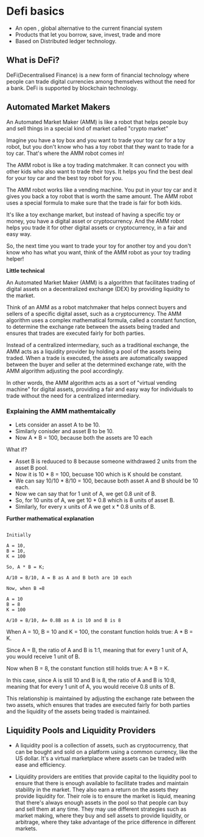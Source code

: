 
# Defi basics

- An open , global alternative to the current financial system
- Products that let you borrow, save, invest, trade and more
- Based on Distributed ledger technology.


## What is DeFi?

DeFi(Decentralised Finance) is a new form of financial technology where people can trade digital currencies among themselves without the need for a bank. DeFi is supported by blockchain technology. 

## Automated Market Makers
An Automated Market Maker (AMM) is like a robot that helps people buy and sell things in a special kind of market called "crypto market"

Imagine you have a toy box and you want to trade your toy car for a toy robot, but you don't know who has a toy robot that they want to trade for a toy car. That's where the AMM robot comes in!

The AMM robot is like a toy trading matchmaker. It can connect you with other kids who also want to trade their toys. It helps you find the best deal for your toy car and the best toy robot for you.

The AMM robot works like a vending machine. You put in your toy car and it gives you back a toy robot that is worth the same amount. The AMM robot uses a special formula to make sure that the trade is fair for both kids.

It's like a toy exchange market, but instead of having a specific toy or money, you have a digital asset or cryptocurrency. And the AMM robot helps you trade it for other digital assets or cryptocurrency, in a fair and easy way.

So, the next time you want to trade your toy for another toy and you don't know who has what you want, think of the AMM robot as your toy trading helper!

**Little technical**
<br/>

An Automated Market Maker (AMM) is a algorithm that facilitates trading of digital assets on a decentralized exchange (DEX) by providing liquidity to the market.

Think of an AMM as a robot matchmaker that helps connect buyers and sellers of a specific digital asset, such as a cryptocurrency. The AMM algorithm uses a complex mathematical formula, called a constant function, to determine the exchange rate between the assets being traded and ensures that trades are executed fairly for both parties.

Instead of a centralized intermediary, such as a traditional exchange, the AMM acts as a liquidity provider by holding a pool of the assets being traded. When a trade is executed, the assets are automatically swapped between the buyer and seller at the determined exchange rate, with the AMM algorithm adjusting the pool accordingly.

In other words, the AMM algorithm acts as a sort of "virtual vending machine" for digital assets, providing a fair and easy way for individuals to trade without the need for a centralized intermediary.

### Explaining the AMM mathemtaically

- Lets consider an asset A to be 10.
- Similarly conisder and asset B to be 10.
- Now A * B = 100, because both the assets are 10 each

What if?

- Asset B is reduuced to 8 because someone withdrawed 2 units from the asset B pool.
- Now it is 10 * 8 = 100, becuase 100 which is K should be constant.
- We can say 10/10 * 8/10 = 100, because both asset A and B should be 10 each.
- Now we can say that for 1 unit of A, we get 0.8 unit of B.
- So, for 10 units of A, we get 10 * 0.8 which is 8 units of asset B.
- Similarly, for every x units of A we get x * 0.8 units of B.

**Further mathematical explanation**

```

Initially 

A = 10,
B = 10,
K = 100

So, A * B = K;

A/10 = B/10, A = B as A and B both are 10 each

Now, when B =8

A = 10
B = 8
K = 100

A/10 = B/10, A= 0.8B as A is 10 and B is 8

```

When A = 10, B = 10 and K = 100, the constant function holds true: A * B = K.

Since A = B, the ratio of A and B is 1:1, meaning that for every 1 unit of A, you would receive 1 unit of B.

Now when B = 8, the constant function still holds true: A * B = K.

In this case, since A is still 10 and B is 8, the ratio of A and B is 10:8, meaning that for every 1 unit of A, you would receive 0.8 units of B.

This relationship is maintained by adjusting the exchange rate between the two assets, which ensures that trades are executed fairly for both parties and the liquidity of the assets being traded is maintained.

## Liquidity Pools and Liquidity Providers

- A liquidity pool is a collection of assets, such as cryptocurrency, that can be bought and sold on a platform using a common currency, like the US dollar. It's a virtual marketplace where assets can be traded with ease and efficiency.

- Liquidity providers are entities that provide capital to the liquidity pool to ensure that there is enough available to facilitate trades and maintain stability in the market. They also earn a return on the assets they provide liquidity for. Their role is to ensure the market is liquid, meaning that there's always enough assets in the pool so that people can buy and sell them at any time. They may use different strategies such as market making, where they buy and sell assets to provide liquidity, or arbitrage, where they take advantage of the price difference in different markets.